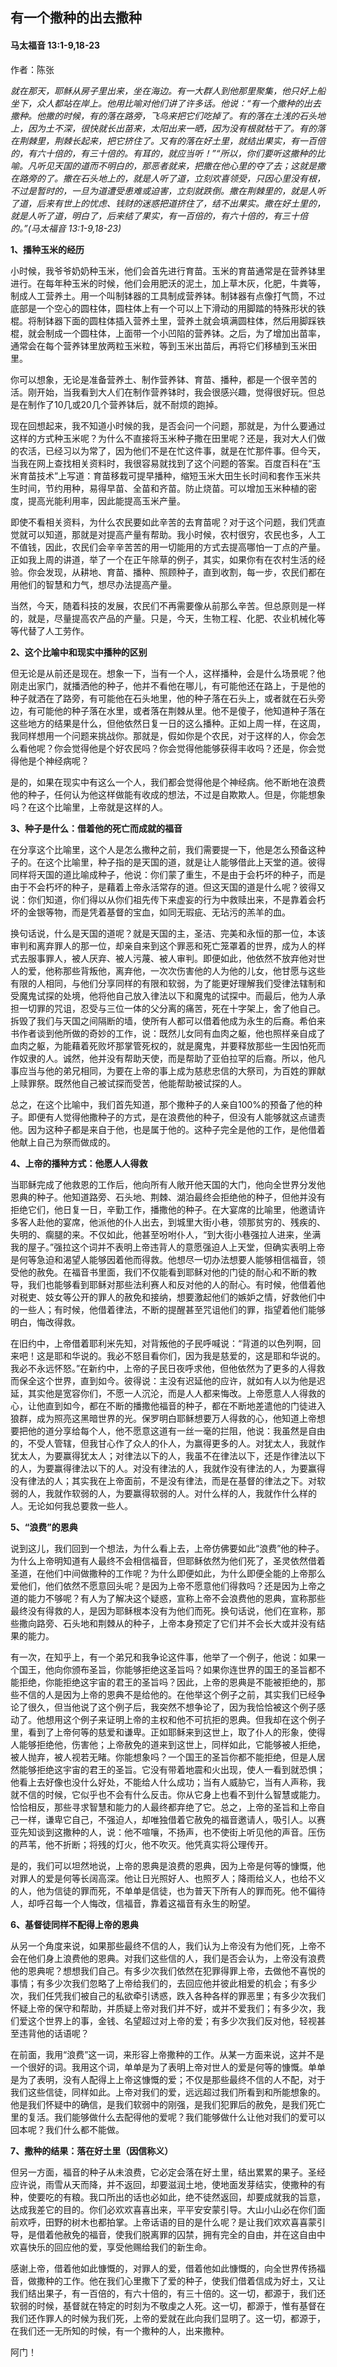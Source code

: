 ﻿## 有一个撒种的出去撒种

#### 马太福音 13:1-9,18-23

作者：陈张

*就在那天，耶稣从房子里出来，坐在海边。有一大群人到他那里聚集，他只好上船坐下，众人都站在岸上。他用比喻对他们讲了许多话。他说：“有一个撒种的出去撒种。他撒的时候，有的落在路旁，飞鸟来把它们吃掉了。有的落在土浅的石头地上，因为土不深，很快就长出苗来，太阳出来一晒，因为没有根就枯干了。有的落在荆棘里，荆棘长起来，把它挤住了。又有的落在好土里，就结出果实，有一百倍的，有六十倍的，有三十倍的。有耳的，就应当听！”“所以，你们要听这撒种的比喻。凡听见天国的道而不明白的，那恶者就来，把撒在他心里的夺了去；这就是撒在路旁的了。撒在石头地上的，就是人听了道，立刻欢喜领受，只因心里没有根，不过是暂时的，一旦为道遭受患难或迫害，立刻就跌倒。撒在荆棘里的，就是人听了道，后来有世上的忧虑、钱财的迷惑把道挤住了，结不出果实。撒在好土里的，就是人听了道，明白了，后来结了果实，有一百倍的，有六十倍的，有三十倍的。”(马太福音 13:1-9,18-23)*

**1、播种玉米的经历**

小时候，我爷爷奶奶种玉米，他们会首先进行育苗。玉米的育苗通常是在营养钵里进行。在每年种玉米的时候，他们会用肥沃的泥土，加上草木灰，化肥，牛粪等，制成人工营养土。用一个叫制钵器的工具制成营养钵。制钵器有点像打气筒，不过底部是一个空心的圆柱体，圆柱体上有一个可以上下滑动的用脚踏的特殊形状的铁棍。将制钵器下面的圆柱体插入营养土里，营养土就会填满圆柱体，然后用脚踩铁棍，就会制成一个圆柱体，上面带一个小凹陷的营养钵。之后，为了增加出苗率，通常会在每个营养钵里放两粒玉米粒，等到玉米出苗后，再将它们移植到玉米田里。

你可以想象，无论是准备营养土、制作营养钵、育苗、播种，都是一个很辛苦的活。刚开始，当我看到大人们在制作营养钵时，我会很感兴趣，觉得很好玩。但总是在制作了10几或20几个营养钵后，就不耐烦的跑掉。

现在回想起来，我不知道小时候的我，是否会问一个问题，那就是，为什么要通过这样的方式种玉米呢？为什么不直接将玉米种子撒在田里呢？还是，我对大人们做的农活，已经习以为常了，因为他们不是在忙这件事，就是在忙那件事。但今天，当我在网上查找相关资料时，我很容易就找到了这个问题的答案。百度百科在“玉米育苗技术”上写道：育苗移栽可提早播种，缩短玉米大田生长时间和套作玉米共生时间，节约用种，易得早苗、全苗和齐苗。防止烧苗。可以增加玉米种植的密度，提高光能利用率，因此能提高玉米产量。

即使不看相关资料，为什么农民要如此辛苦的去育苗呢？对于这个问题，我们凭直觉就可以知道，那就是对提高产量有帮助。我小时候，农村很穷，农民也多，人工不值钱，因此，农民们会辛辛苦苦的用一切能用的方式去提高哪怕一丁点的产量。正如我上周的讲道，举了一个在正午除草的例子，其实，如果你有在农村生活的经验。你会发现，从耕地、育苗、播种、照顾种子，直到收割，每一步，农民们都在用他们的智慧和力气，想尽办法提高产量。

当然，今天，随着科技的发展，农民们不再需要像从前那么辛苦。但总原则是一样的，就是，尽量提高农产品的产量。只是，今天，生物工程、化肥、农业机械化等等代替了人工劳作。

**2、这个比喻中和现实中播种的区别**

但无论是从前还是现在。想象一下，当有一个人，这样播种，会是什么场景呢？他刚走出家门，就播洒他的种子，他并不看他在哪儿，有可能他还在路上，于是他的种子就洒在了路旁，有可能他在石头地里，他的种子落在石头上，或者就在石头旁边，有可能他的种子落在水里，或者落在荆棘从里。他不是傻子，他知道种子落在这些地方的结果是什么，但他依然日复一日的这么播种。正如上周一样，在这周，我同样想用一个问题来挑战你。那就是，假如你是个农民，对于这样的人，你会怎么看他呢？你会觉得他是个好农民吗？你会觉得他能够获得丰收吗？还是，你会觉得他是个神经病呢？

是的，如果在现实中有这么一个人，我们都会觉得他是个神经病。他不断地在浪费他的种子，任何认为他这样做能有收成的想法，不过是自欺欺人。但是，你能想象吗？在这个比喻里，上帝就是这样的人。

**3、种子是什么：借着他的死亡而成就的福音**

在分享这个比喻里，这个人是怎么撒种之前，我们需要提一下，他是怎么预备这种子的。在这个比喻里，种子指的是天国的道，就是让人能够借此上天堂的道。彼得同样将天国的道比喻成种子，他说：你们蒙了重生，不是由于会朽坏的种子，而是由于不会朽坏的种子，是藉着上帝永活常存的道。但这天国的道是什么呢？彼得又说：你们知道，你们得以从你们祖先传下来虚妄的行为中救赎出来，不是靠着会朽坏的金银等物，而是凭着基督的宝血，如同无瑕疵、无玷污的羔羊的血。

换句话说，什么是天国的道呢？就是天国的主，圣洁、完美和永恒的那一位，本该审判和离弃罪人的那一位，却亲自来到这个罪恶和死亡笼罩着的世界，成为人的样式去服事罪人，被人厌弃、被人污蔑、被人审判。即便如此，他依然不放弃他对世人的爱，他称那些背叛他，离弃他，一次次伤害他的人为他的儿女，他甘愿与这些有限的人相同，与他们分享同样的有限和软弱，为了能更好理解我们受律法辖制和受魔鬼试探的处境，他将他自己放入律法以下和魔鬼的试探中。而最后，他为人承担一切罪的咒诅，忍受与三位一体的父分离的痛苦，死在十字架上，舍了他自己。拆毁了我们与天国之间隔断的墙，使所有人都可以借着他成为永生的后裔。希伯来书作者谈到他所做的奇妙的工作，说：既然儿女同有血肉之躯，他也照样亲自成了血肉之躯，为能藉着死败坏那掌管死权的，就是魔鬼，并要释放那些一生因怕死而作奴隶的人。诚然，他并没有帮助天使，而是帮助了亚伯拉罕的后裔。所以，他凡事应当与他的弟兄相同，为要在上帝的事上成为慈悲忠信的大祭司，为百姓的罪献上赎罪祭。既然他自己被试探而受苦，他能帮助被试探的人。

总之，在这个比喻中，我们首先知道，那个撒种子的人亲自100%的预备了他的种子。即便有人觉得他撒种子的方式，是在浪费他的种子，但没有人能够就这点谴责他。因为这种子都是来自于他，也是属于他的。这种子完全是他的工作，是他借着他献上自己为祭而做成的。

**4、上帝的播种方式：他愿人人得救**

当耶稣完成了他救恩的工作后，他向所有人敞开他天国的大门，他向全世界分发他恩典的种子。他知道路旁、石头地、荆棘、湖泊最终会拒绝他的种子，但他并没有拒绝它们，他日复一日，辛勤工作，播撒他的种子。在大宴席的比喻里，他邀请许多客人赴他的宴席，他派他的仆人出去，到城里大街小巷，领那贫穷的、残疾的、失明的、瘸腿的来。不仅如此，他甚至吩咐仆人，“到大街小巷强拉人进来，坐满我的屋子。”强拉这个词并不表明上帝违背人的意愿强迫人上天堂，但确实表明上帝是何等急迫和渴望人能够因着他而得救。他想尽一切办法想要人能够相信福音，领受他的赦免。在福音书里面，我们不仅能看到耶稣对他的门徒的耐心和不断的教导，我们也能够看到耶稣对那些法利赛人和反对他的人的耐心。有时候，他借着他对税吏、妓女等公开的罪人的赦免和接纳，想要激起他们的嫉妒之情，好救他们中的一些人；有时候，他借着律法，不断的提醒甚至咒诅他们的罪，指望着他们能够明白，悔改得救。

在旧约中，上帝借着耶利米先知，对背叛他的子民呼喊说：“背道的以色列啊，回来吧！这是耶和华说的。我必不怒目看你们，因为我是慈爱的，这是耶和华说的。我必不永远怀怒。”在新约中，上帝的子民日夜呼求他，但他依然为了更多的人得救而保全这个世界，直到如今。彼得说：主没有迟延他的应许，就如有人以为他是迟延，其实他是宽容你们，不愿一人沉沦，而是人人都来悔改。上帝愿意人人得救的心，让他直到如今，都在不断的播撒他福音的种子，都在不断地差遣他的门徒进入狼群，成为照亮这黑暗世界的光。保罗明白耶稣想要万人得救的心，他知道上帝想要把他的道分享给每个人，他不愿意这道有一丝一毫的拦阻，他说：我虽然是自由的，不受人管辖，但我甘心作了众人的仆人，为赢得更多的人。对犹太人，我就作犹太人，为要赢得犹太人；对律法以下的人，我虽不在律法以下，还是作律法以下的人，为要赢得律法以下的人。对没有律法的人，我就作没有律法的人，为要赢得没有律法的人；其实我在上帝面前，不是没有律法，而是在基督的律法之下。对软弱的人，我就作软弱的人，为要赢得软弱的人。对什么样的人，我就作什么样的人。无论如何我总要救一些人。

**5、“浪费”的恩典**

说到这儿，我们回到一个想法，为什么看上去，上帝仿佛要如此“浪费”他的种子。为什么上帝明知道有人最终不会相信福音，但耶稣依然为他们死了，圣灵依然借着圣道，在他们中间做撒种的工作呢？为什么即便如此，为什么即便全能的上帝那么爱他们，他们依然不愿意回头呢？是因为上帝不愿意他们得救吗？还是因为上帝之道的能力不够呢？有人为了解决这个疑惑，宣称上帝不会浪费他的恩典，宣称那些最终没有得救的人，是因为耶稣根本没有为他们而死。换句话说，他们在宣称，那些撒向路旁、石头地和荆棘从的种子，上帝本身预定了它们并不会长大或并没有结果的能力。

有一次，在知乎上，有一个弟兄和我争论这件事，他举了一个例子，他说：如果一个国王，他向你颁布圣旨，你能够拒绝这圣旨吗？如果你连世界的国王的圣旨都不能拒绝，你能拒绝这宇宙的君王的圣旨吗？因此，上帝的恩典是不能被拒绝的，那些不信的人是因为上帝的恩典不是给他的。在他举这个例子之前，其实我们已经争论了很久，但当他说了这个例子后，我突然不想争论了，因为我恰恰被这个例子感动了。他想用这个例子来证明上帝的主权和他不可抗拒的恩典。但我却在这个例子里，看到了上帝何等的慈爱和谦卑。正如耶稣来到这世上，取了仆人的形象，使得人能够拒绝他，伤害他；上帝赦免的道来到这世上，同样如此，它能够被人拒绝，被人抛弃，被人视若无睹。你能想象吗？一个国王的圣旨你都不能拒绝，但是人居然能够拒绝这宇宙的君王的圣旨。它没有带着地震和火出现，使人一看到就恐惧；他看上去好像也没什么好处，不能给人什么成功；当有人威胁它，当有人声称，我就不信的时候，它似乎也不会有什么反击。你从它身上也看不到什么智慧或能力。恰恰相反，那些寻求智慧和能力的人最终都弃绝了它。总之，上帝的圣旨和上帝自己一样，谦卑它自己，不强迫人，却唯独借着它赦免的福音邀请人，吸引人。以赛亚先知谈到这撒种的人，说：他不喧嚷，不扬声，也不使街上听见他的声音。压伤的芦苇，他不折断；将残的灯火，他不吹灭。他凭真实将公理传开。

是的，我们可以坦然地说，上帝的恩典是浪费的恩典，因为上帝是何等的慷慨，他对罪人的爱是何等长阔高深。他让日光照好人、也照歹人；降雨给义人，也给不义的人，他为信徒的罪而死，不单单是信徒，也为普天下所有人的罪而死。他不偏待人，却呼召每一个人悔改，信福音，靠着这福音有永生的盼望。

**6、基督徒同样不配得上帝的恩典**

从另一个角度来说，如果那些最终不信的人，我们认为上帝没有为他们死，上帝不会在他们身上浪费他的恩典。对我们这些信的人，我们是否会认为，上帝没有浪费他的恩典呢？想想我们自己。有多少次我们依然在犯罪得罪上帝，去做他不喜悦的事情；有多少次我们忽略了上帝给我们的，去回应他并彼此相爱的机会；有多少次，我们任凭我们被自己的私欲牵引诱惑，跌入各种各样的罪恶里；有多少次我们怀疑上帝的保守和帮助，并质疑上帝对我们并不好，或并不爱我们；有多少次，我们爱这个世界上的事，金钱、名望超过对上帝的爱；有多少次我们反对他，轻视甚至违背他的话语呢？

在前面，我用“浪费”这一词，来形容上帝撒种的工作。从某一方面来说，这并不是一个很好的词。我用这个词，单单是为了表明上帝对世人的爱是何等的慷慨。单单是为了表明，没有人配得上上帝这慷慨的爱；不仅是那些最终不信的人不配，对于我们这些信徒，同样如此。上帝对我们的爱，远远超过我们所看到和所能想象的。他是我们怀疑中的确信，是我们软弱中的刚强，是我们犯罪后的赦免，是我们死亡里的复活。我们能够做什么去配得他的爱呢？我们能够做什么让他对我们的爱可以回本呢？我们什么都不能做。

**7、撒种的结果：落在好土里（因信称义）**

但另一方面，福音的种子从未浪费，它必定会落在好土里，结出累累的果子。圣经应许说，雨雪从天而降，并不返回，却要滋润土地，使地面发芽结实，使撒种的有种，使要吃的有粮。我口所出的话也必如此，绝不徒然返回，却要成就我的旨意，达成我差它的目的。你们必欢欢喜喜出来，平平安安蒙引导。大山小山必在你们面前欢呼，田野的树木也都拍掌。上帝话语的目的是什么呢？是让我们欢欢喜喜蒙引导，是借着他赦免的福音，使我们脱离罪的囚禁，拥有完全的自由，并在这自由中欢喜快乐的回应他的爱，享受他赐给我们的新生命。

感谢上帝，借着他如此慷慨的，对罪人的爱，借着他如此慷慨的，向全世界传扬福音，做撒种的工作。他在我们心里撒下了爱的种子，使我们借着信成为好土，又让我们结出果子，有一百倍的，有六十倍的，有三十倍的。这一切，都源于，我们还软弱的时候，基督就在特定的时刻为不敬虔之人死。这一切，都源于，惟有基督在我们还作罪人的时候为我们死，上帝的爱就在此向我们显明了。这一切，都源于，在我们还一无所知的时候，有一个撒种的人，出来撒种。

阿门！

